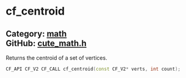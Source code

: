 [](../header.md ':include')

# cf_centroid

Category: [math](/api_reference?id=math)  
GitHub: [cute_math.h](https://github.com/RandyGaul/cute_framework/blob/master/include/cute_math.h)  
---

Returns the centroid of a set of vertices.

```cpp
CF_API CF_V2 CF_CALL cf_centroid(const CF_V2* verts, int count);
```

